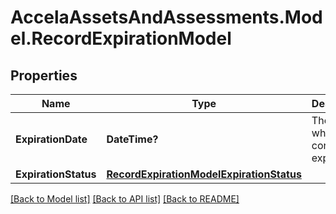 # AccelaAssetsAndAssessments.Model.RecordExpirationModel
## Properties

Name | Type | Description | Notes
------------ | ------------- | ------------- | -------------
**ExpirationDate** | **DateTime?** | The date when the condition expires. | [optional] 
**ExpirationStatus** | [**RecordExpirationModelExpirationStatus**](RecordExpirationModelExpirationStatus.md) |  | [optional] 

[[Back to Model list]](../README.md#documentation-for-models) [[Back to API list]](../README.md#documentation-for-api-endpoints) [[Back to README]](../README.md)

